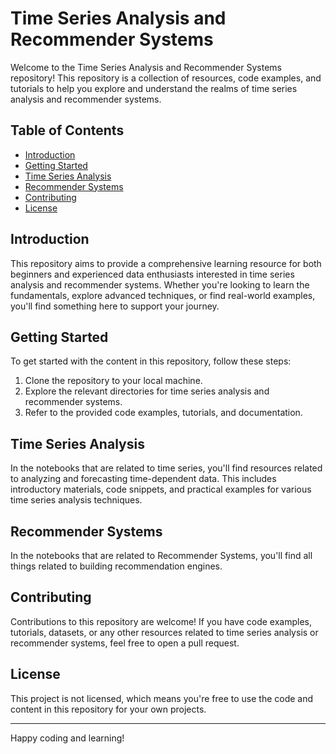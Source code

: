 # Time Series Analysis and Recommender Systems

Welcome to the Time Series Analysis and Recommender Systems repository! This repository is a collection of resources, code examples, and tutorials to help you explore and understand the realms of time series analysis and recommender systems.

## Table of Contents

- [Introduction](#introduction)
- [Getting Started](#getting-started)
- [Time Series Analysis](#time-series-analysis)
- [Recommender Systems](#recommender-systems)
- [Contributing](#contributing)
- [License](#license)

## Introduction

This repository aims to provide a comprehensive learning resource for both beginners and experienced data enthusiasts interested in time series analysis and recommender systems. Whether you're looking to learn the fundamentals, explore advanced techniques, or find real-world examples, you'll find something here to support your journey.

## Getting Started

To get started with the content in this repository, follow these steps:

1. Clone the repository to your local machine.
2. Explore the relevant directories for time series analysis and recommender systems.
3. Refer to the provided code examples, tutorials, and documentation.

## Time Series Analysis

In the notebooks that are related to time series, you'll find resources related to analyzing and forecasting time-dependent data. This includes introductory materials, code snippets, and practical examples for various time series analysis techniques.

## Recommender Systems

In the notebooks that are related to Recommender Systems, you'll find all things related to building recommendation engines.

## Contributing

Contributions to this repository are welcome! If you have code examples, tutorials, datasets, or any other resources related to time series analysis or recommender systems, feel free to open a pull request.

## License

This project is not licensed, which means you're free to use the code and content in this repository for your own projects.

---

Happy coding and learning!

